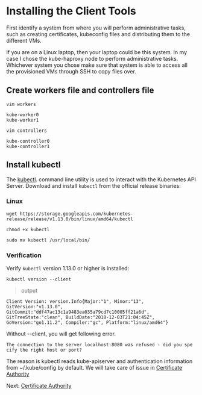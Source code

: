# Installing the Client Tools

First identify a system from where you will perform administrative tasks, such as creating certificates, kubeconfig files and distributing them to the different VMs.

If you are on a Linux laptop, then your laptop could be this system. In my case I chose the kube-haproxy node to perform administrative tasks. Whichever system you chose make sure that system is able to access all the provisioned VMs through SSH to copy files over.

## Create workers file and controllers file

```
vim workers
```
```
kube-worker0
kube-worker1
```

```
vim controllers
```
```
kube-controller0
kube-controller1
```

## Install kubectl

The [kubectl](https://kubernetes.io/docs/tasks/tools/install-kubectl). command line utility is used to interact with the Kubernetes API Server. Download and install `kubectl` from the official release binaries:

### Linux

```
wget https://storage.googleapis.com/kubernetes-release/release/v1.13.0/bin/linux/amd64/kubectl
```

```
chmod +x kubectl
```

```
sudo mv kubectl /usr/local/bin/
```

### Verification

Verify `kubectl` version 1.13.0 or higher is installed:

```
kubectl version --client
```

> output

```
Client Version: version.Info{Major:"1", Minor:"13", GitVersion:"v1.13.0", GitCommit:"ddf47ac13c1a9483ea035a79cd7c10005ff21a6d", GitTreeState:"clean", BuildDate:"2018-12-03T21:04:45Z", GoVersion:"go1.11.2", Compiler:"gc", Platform:"linux/amd64"}
```

Without --client, you will get following error. 

```
The connection to the server localhost:8080 was refused - did you spe
cify the right host or port?
```
The reason is kubectl reads kube-apiserver and authentication information from ~/.kube/config by default. We will take care of issue in [Certificate Authority](04-certificate-authority.md)

Next: [Certificate Authority](04-certificate-authority.md)
